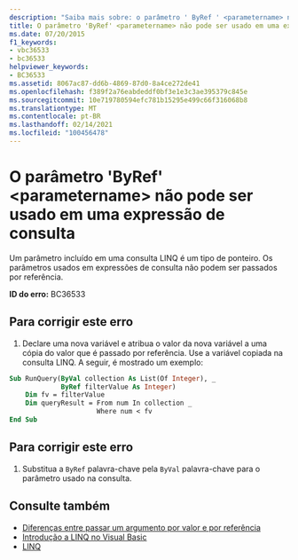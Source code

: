 ```yaml
---
description: "Saiba mais sobre: o parâmetro ' ByRef ' <parametername> não pode ser usado em uma expressão de consulta"
title: O parâmetro 'ByRef' <parametername> não pode ser usado em uma expressão de consulta
ms.date: 07/20/2015
f1_keywords:
- vbc36533
- bc36533
helpviewer_keywords:
- BC36533
ms.assetid: 8067ac87-dd6b-4869-87d0-8a4ce272de41
ms.openlocfilehash: f389f2a76eabdeddf0bf3e1e3c3ae395379c845e
ms.sourcegitcommit: 10e719780594efc781b15295e499c66f316068b8
ms.translationtype: MT
ms.contentlocale: pt-BR
ms.lasthandoff: 02/14/2021
ms.locfileid: "100456478"
---
```

# <a name="byref-parameter-parametername-cannot-be-used-in-a-query-expression"></a>O parâmetro 'ByRef' \<parametername> não pode ser usado em uma expressão de consulta

Um parâmetro incluído em uma consulta LINQ é um tipo de ponteiro. Os parâmetros usados em expressões de consulta não podem ser passados por referência.  
  
 **ID do erro:** BC36533  
  
## <a name="to-correct-this-error"></a>Para corrigir este erro  
  
1. Declare uma nova variável e atribua o valor da nova variável a uma cópia do valor que é passado por referência. Use a variável copiada na consulta LINQ. A seguir, é mostrado um exemplo:  
  
```vb  
Sub RunQuery(ByVal collection As List(Of Integer), _  
             ByRef filterValue As Integer)  
    Dim fv = filterValue  
    Dim queryResult = From num In collection _  
                      Where num < fv  
End Sub  
```  
  
## <a name="to-correct-this-error"></a>Para corrigir este erro  
  
1. Substitua a `ByRef` palavra-chave pela `ByVal` palavra-chave para o parâmetro usado na consulta.  
  
## <a name="see-also"></a>Consulte também

- [Diferenças entre passar um argumento por valor e por referência](../programming-guide/language-features/procedures/differences-between-passing-an-argument-by-value-and-by-reference.md)
- [Introdução a LINQ no Visual Basic](../programming-guide/language-features/linq/introduction-to-linq.md)
- [LINQ](../programming-guide/language-features/linq/index.md)
